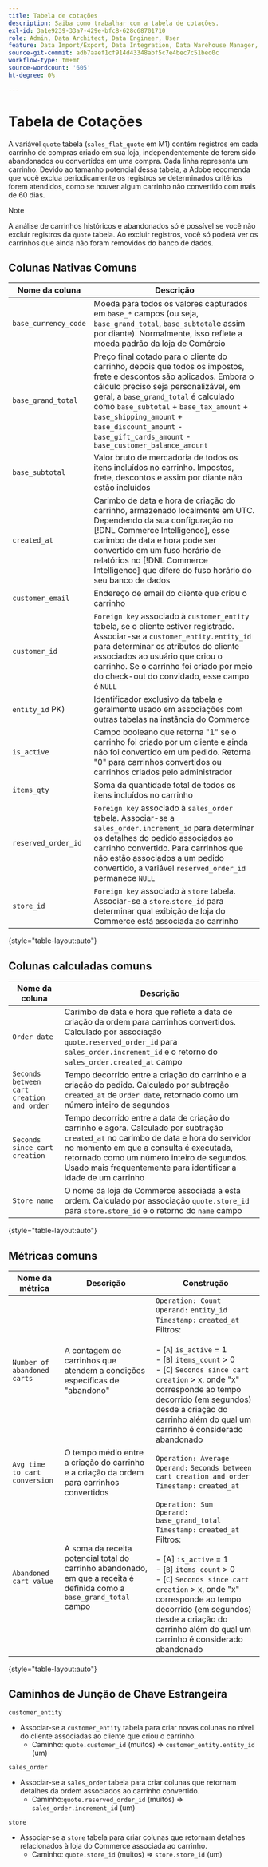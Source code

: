 ```yaml
---
title: Tabela de cotações
description: Saiba como trabalhar com a tabela de cotações.
exl-id: 3a1e9239-33a7-429e-bfc8-628c68701710
role: Admin, Data Architect, Data Engineer, User
feature: Data Import/Export, Data Integration, Data Warehouse Manager, Commerce Tables
source-git-commit: adb7aaef1cf914d43348abf5c7e4bec7c51bed0c
workflow-type: tm+mt
source-wordcount: '605'
ht-degree: 0%

---
```


# Tabela de Cotações

A variável `quote` tabela (`sales_flat_quote` em M1) contém registros em cada carrinho de compras criado em sua loja, independentemente de terem sido abandonados ou convertidos em uma compra. Cada linha representa um carrinho. Devido ao tamanho potencial dessa tabela, a Adobe recomenda que você exclua periodicamente os registros se determinados critérios forem atendidos, como se houver algum carrinho não convertido com mais de 60 dias.

>[!NOTE]
>
>A análise de carrinhos históricos e abandonados só é possível se você não excluir registros da `quote` tabela. Ao excluir registros, você só poderá ver os carrinhos que ainda não foram removidos do banco de dados.

## Colunas Nativas Comuns

| **Nome da coluna** | **Descrição** |
|---|---|
| `base_currency_code` | Moeda para todos os valores capturados em `base_*` campos (ou seja, `base_grand_total`, `base_subtotal`e assim por diante). Normalmente, isso reflete a moeda padrão da loja de Comércio |
| `base_grand_total` | Preço final cotado para o cliente do carrinho, depois que todos os impostos, frete e descontos são aplicados. Embora o cálculo preciso seja personalizável, em geral, a `base_grand_total` é calculado como `base_subtotal` + `base_tax_amount` + `base_shipping_amount` + `base_discount_amount` - `base_gift_cards_amount` - `base_customer_balance_amount` |
| `base_subtotal` | Valor bruto de mercadoria de todos os itens incluídos no carrinho. Impostos, frete, descontos e assim por diante não estão incluídos |
| `created_at` | Carimbo de data e hora de criação do carrinho, armazenado localmente em UTC. Dependendo da sua configuração no [!DNL Commerce Intelligence], esse carimbo de data e hora pode ser convertido em um fuso horário de relatórios no [!DNL Commerce Intelligence] que difere do fuso horário do seu banco de dados |
| `customer_email` | Endereço de email do cliente que criou o carrinho |
| `customer_id` | `Foreign key` associado à `customer_entity` tabela, se o cliente estiver registrado. Associar-se a `customer_entity.entity_id` para determinar os atributos do cliente associados ao usuário que criou o carrinho. Se o carrinho foi criado por meio do check-out do convidado, esse campo é `NULL` |
| `entity_id` PK) | Identificador exclusivo da tabela e geralmente usado em associações com outras tabelas na instância do Commerce |
| `is_active` | Campo booleano que retorna &quot;1&quot; se o carrinho foi criado por um cliente e ainda não foi convertido em um pedido. Retorna &quot;0&quot; para carrinhos convertidos ou carrinhos criados pelo administrador |
| `items_qty` | Soma da quantidade total de todos os itens incluídos no carrinho |
| `reserved_order_id` | `Foreign key` associado à `sales_order` tabela. Associar-se a `sales_order.increment_id` para determinar os detalhes do pedido associados ao carrinho convertido. Para carrinhos que não estão associados a um pedido convertido, a variável `reserved_order_id` permanece `NULL` |
| `store_id` | `Foreign key` associado à `store` tabela. Associar-se a `store`.`store_id` para determinar qual exibição de loja do Commerce está associada ao carrinho |

{style="table-layout:auto"}

## Colunas calculadas comuns

| **Nome da coluna** | **Descrição** |
|---|---|
| `Order date` | Carimbo de data e hora que reflete a data de criação da ordem para carrinhos convertidos. Calculado por associação `quote.reserved_order_id` para `sales_order.increment_id` e o retorno do `sales_order.created_at` campo |
| `Seconds between cart creation and order` | Tempo decorrido entre a criação do carrinho e a criação do pedido. Calculado por subtração `created_at` de `Order date`, retornado como um número inteiro de segundos |
| `Seconds since cart creation` | Tempo decorrido entre a data de criação do carrinho e agora. Calculado por subtração `created_at` no carimbo de data e hora do servidor no momento em que a consulta é executada, retornado como um número inteiro de segundos. Usado mais frequentemente para identificar a idade de um carrinho |
| `Store name` | O nome da loja de Commerce associada a esta ordem. Calculado por associação `quote.store_id` para `store.store_id` e o retorno do `name` campo |

{style="table-layout:auto"}

## Métricas comuns

| **Nome da métrica** | **Descrição** | **Construção** |
|---|---|---|
| `Number of abandoned carts` | A contagem de carrinhos que atendem a condições específicas de &quot;abandono&quot; | `Operation: Count`<br/>`Operand:` `entity_id`<br/>`Timestamp:` `created_at`<br/>Filtros:<br><br>- \[`A`\] `is_active` = 1<br>- \[`B`\] `items_count` > 0<br>- \[`C`\] `Seconds since cart creation` > x, onde &quot;x&quot; corresponde ao tempo decorrido (em segundos) desde a criação do carrinho além do qual um carrinho é considerado abandonado |
| `Avg time to cart conversion` | O tempo médio entre a criação do carrinho e a criação da ordem para carrinhos convertidos | `Operation: Average`<br>`Operand:` `Seconds between cart creation and order`<br>`Timestamp:` `created_at` |
| `Abandoned cart value` | A soma da receita potencial total do carrinho abandonado, em que a receita é definida como a `base_grand_total` campo | `Operation: Sum`<br>`Operand:` `base_grand_total`<br>`Timestamp:` `created_at`<br>Filtros:<br><br>- \[A\] `is_active` = 1<br>- \[`B`\] `items_count` > 0<br>- \[`C`\] `Seconds since cart creation` > x, onde &quot;x&quot; corresponde ao tempo decorrido (em segundos) desde a criação do carrinho além do qual um carrinho é considerado abandonado |

{style="table-layout:auto"}

## Caminhos de Junção de Chave Estrangeira

`customer_entity`

* Associar-se a `customer_entity` tabela para criar novas colunas no nível do cliente associadas ao cliente que criou o carrinho.
   * Caminho: `quote.customer_id` (muitos) => `customer_entity.entity_id` (um)

`sales_order`

* Associar-se a `sales_order` tabela para criar colunas que retornam detalhes da ordem associados ao carrinho convertido.
   * Caminho:`quote.reserved_order_id` (muitos) => `sales_order.increment_id` (um)

`store`

* Associar-se a `store` tabela para criar colunas que retornam detalhes relacionados à loja do Commerce associada ao carrinho.
   * Caminho: `quote.store_id` (muitos) => `store.store_id` (um)
